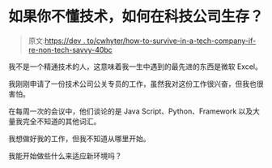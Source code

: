 # 如果你不懂技术，如何在科技公司生存？

> 原文:[https://dev . to/cwhyter/how-to-survive-in-a-tech-company-if-re-non-tech-savvy-40bc](https://dev.to/cwhyter/how-to-survive-in-a-tech-company-if-you-re-non-tech-savvy-40bc)

我不是一个精通技术的人，这意味着我一生中遇到的最先进的东西是微软 Excel。

我刚刚申请了一份技术公司公关专员的工作，虽然我对这份工作很兴奋，但我也很害怕。

在每周一次的会议中，他们谈论的是 Java Script、Python、Framework 以及大量我完全不知道的其他词汇。

我想做好我的工作，但我不知道从哪里开始。

我能开始做些什么来适应新环境吗？